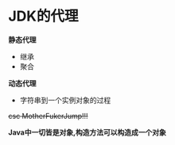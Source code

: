 # JDK的代理

**静态代理**
- 继承 
- 聚合

**动态代理**
- 字符串到一个实例对象的过程
 
 ~~csc MotherFukerJump!!!~~
 
**Java中一切皆是对象,构造方法可以构造成一个对象**